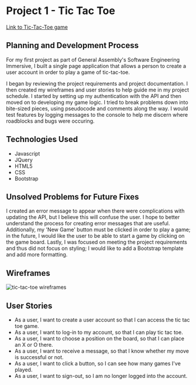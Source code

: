 # Project 1 - Tic Tac Toe

[Link to Tic-Tac-Toe game](https://aburkland.github.io/tictactoe-client/)

## Planning and Development Process
For my first project as part of General Assembly's Software Engineering Immersive,
I built a single page application that allows a person to create a user account
in order to play a game of tic-tac-toe.

I began by reviewing the project requirements and project documentation. I then
created my wireframes and user stories to help guide me in my project schedule.
I started by setting up my authentication with the API and then moved on to
developing my game logic. I tried to break problems down into bite-sized pieces,
using pseudocode and comments along the way. I would test features by logging
messages to the console to help me discern where roadblocks and bugs were
occuring.

## Technologies Used
- Javascript
- JQuery
- HTML5
- CSS
- Bootstrap

## Unsolved Problems for Future Fixes
I created an error message to appear when there were complications with
updating the API, but I believe this will confuse the user. I hope to better
understand the process for creating error messages that are useful. Additionally,
my 'New Game' button must be clicked in order to play a game; in the future, I
would like the user to be able to start a game by clicking on the game board.
Lastly, I was focused on meeting the project requirements and thus did not
focus on styling; I would like to add a Bootstrap template and add more
formatting.

## Wireframes
![tic-tac-toe wireframes](https://live.staticflickr.com/65535/48823772213_668a2daf21.jpg "Tic-tac-toe wireframes")

## User Stories
- As a user, I want to create a user account so that I can access the tic tac toe game.
- As a user, I want to log-in to my account, so that I can play tic tac toe.
- As a user, I want to choose a position on the board, so that I can place an X or O there.
- As a user, I want to receive a message, so that I know whether my move is successful or not.
- As a user, I want to click a button, so I can see how many games I've played.
- As a user, I want to sign-out, so I am no longer logged into the account.
